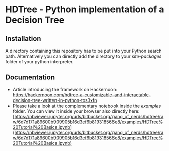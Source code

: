 # HDTree - Python implementation of a Decision Tree 

## Installation
A directory containing this repository has to be put into your Python search path. Alternatively you can directly add the directory to your *site-packages* folder of your python interpreter.
## Documentation
- Article introducing the framework on Hackernoon: https://hackernoon.com/hdtree-a-customizable-and-interactable-decision-tree-written-in-python-tos3xfn 
- Please take a look at the complementary notebook inside the *examples* folder. You can view it inside your browser also directly here: [https://nbviewer.jupyter.org/urls/bitbucket.org/gang_of_nerds/hdtree/raw/6d7d171a89600b909905b16d3ef6b819318566e8/examples/HDTree%20Tutorial%20Basics.ipynb](https://nbviewer.jupyter.org/urls/bitbucket.org/gang_of_nerds/hdtree/raw/6d7d171a89600b909905b16d3ef6b819318566e8/examples/HDTree%20Tutorial%20Basics.ipynb)